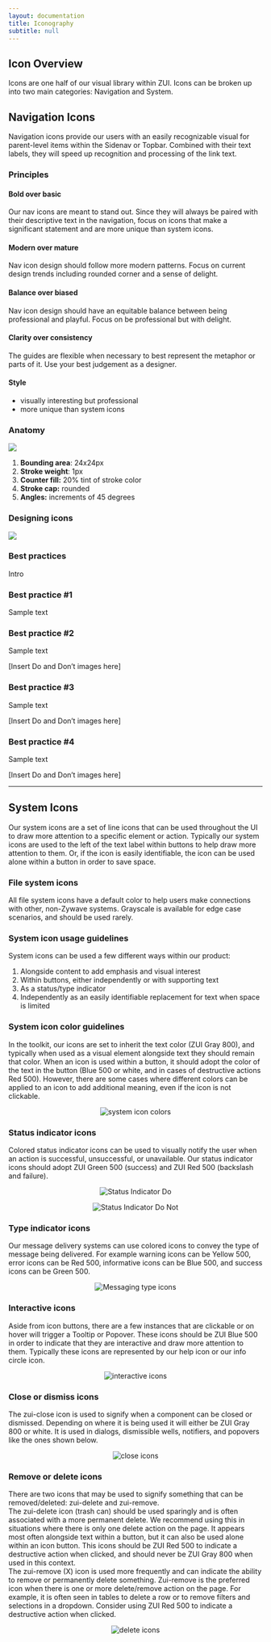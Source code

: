 ```yaml
---
layout: documentation
title: Iconography
subtitle: null
---
```

## Icon Overview

Icons are one half of our visual library within ZUI. Icons can be broken up into two main categories: Navigation and System.

<Spacer size="small"/>

## Navigation Icons

Navigation icons provide our users with an easily recognizable visual for parent-level items within the Sidenav or Topbar. Combined with their text labels, they will speed up recognition and processing of the link text. 

<!--StartFragment-->

### Principles

#### **Bold over basic**

Our nav icons are meant to stand out. Since they will always be paired with their descriptive text in the navigation, focus on icons that make a significant statement and are more unique than system icons.

#### **Modern over mature**

Nav icon design should follow more modern patterns. Focus on current design trends including rounded corner and a sense of delight.

#### **Balance over biased**

Nav icon design should have an equitable balance between being professional and playful. Focus on be professional but with delight.

#### **Clarity over consistency**

The guides are flexible when necessary to best represent the metaphor or parts of it. Use your best judgement as a designer.

#### **Style**

* visually interesting but professional
* more unique than system icons

### Anatomy

![](/images/anatomy-navicon.png)

1. **Bounding area**: 24x24px
2. **Stroke weight**: 1px
3. **Counter fill:** 20% tint of stroke color
4. **Stroke cap:** rounded
5. **Angles:** increments of 45 degrees

### Designing icons

![](/images/navicon-keyline-grid.png)

### Best practices

Intro

### Best practice #1

Sample text

### Best practice #2

Sample text

\[Insert Do and Don’t images here]

### Best practice #3

Sample text

\[Insert Do and Don’t images here]

### Best practice #4

Sample text

\[Insert Do and Don’t images here]

<!--EndFragment-->

- - -

## System Icons

Our system icons are a set of line icons that can be used throughout the UI to draw more attention to a specific element or action. Typically our system icons are used to the left of the text label within buttons to help draw more attention to them. Or, if the icon is easily identifiable, the icon can be used alone within a button in order to save space.

### File system icons

All file system icons have a default color to help users make connections with other, non-Zywave systems. Grayscale is available for edge case scenarios, and should be used rarely.

### System icon usage guidelines

System icons can be used a few different ways within our product:

1. Alongside content to add emphasis and visual interest
2. Within buttons, either independently or with supporting text
3. As a status/type indicator
4. Independently as an easily identifiable replacement for text when space is limited

<Spacer size="small"/>

### System icon color guidelines

In the toolkit, our icons are set to inherit the text color (ZUI Gray 800), and typically when used as a visual element alongside text they should remain that color. When an icon is used within a button, it should adopt the color of the text in the button (Blue 500 or white, and in cases of destructive actions Red 500). However, there are some cases where different colors can be applied to an icon to add additional meaning, even if the icon is not clickable.

<center>

![system icon colors](/images/foundations/icons/Table_icon_button.svg)

</center>
<Spacer size="small"/>

### Status indicator icons

Colored status indicator icons can be used to visually notify the user when an action is successful, unsuccessful, or unavailable. Our status indicator icons should adopt ZUI Green 500 (success) and ZUI Red 500 (backslash and failure).

<Grid>

<GridCol col="span-6">
<center>

![Status Indicator Do](/images/foundations/icons/Status_do.svg)

</center>
<Do />

  </GridCol>

  <GridCol col="span-6">
  <center>

![Status Indicator Do Not](/images/foundations/icons/Status_do-not.svg)

</center>
<DoNot />

</GridCol>
</Grid>

<Spacer size="small"/>

### Type indicator icons

Our message delivery systems can use colored icons to convey the type of message being delivered. For example warning icons can be Yellow 500, error icons can be Red 500, informative icons can be Blue 500, and success icons can be Green 500.

<center>

![Messaging type icons](/images/foundations/icons/Messaging_type.svg)

</center>
<Spacer size="small"/>

### Interactive icons

Aside from icon buttons, there are a few instances that are clickable or on hover will trigger a Tooltip or Popover. These icons should be ZUI Blue 500 in order to indicate that they are interactive and draw more attention to them. Typically these icons are represented by our help icon or our info circle icon.

<center>

![interactive icons](/images/foundations/icons/Interactive.svg)

</center>
<Spacer size="small"/>

### Close or dismiss icons

The zui-close icon is used to signify when a component can be closed or dismissed. Depending on where it is being used it will either be ZUI Gray 800 or white. It is used in dialogs, dismissible wells, notifiers, and popovers like the ones shown below.

<center>

![close icons](/images/foundations/icons/Dismiss.svg)

</center>
<Spacer size="small"/>

### Remove or delete icons

There are two icons that may be used to signify something that can be removed/deleted: zui-delete and zui-remove.\
The zui-delete icon (trash can) should be used sparingly and is often associated with a more permanent delete. We recommend using this in situations where there is only one delete action on the page. It appears most often alongside text within a button, but it can also be used alone within an icon button. This icons should be ZUI Red 500 to indicate a destructive action when clicked, and should never be ZUI Gray 800 when used in this context.\
The zui-remove (X) icon is used more frequently and can indicate the ability to remove or permanently delete something. Zui-remove is the preferred icon when there is one or more delete/remove action on the page. For example, it is often seen in tables to delete a row or to remove filters and selections in a dropdown. Consider using ZUI Red 500 to indicate a destructive action when clicked.

<center>

![delete icons](/images/foundations/icons/Remove_delete.svg)

</center>